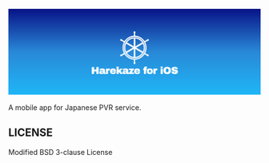 ![Harekaze for iOS](./banner.png)

A mobile app for Japanese PVR service.

## LICENSE
Modified BSD 3-clause License
